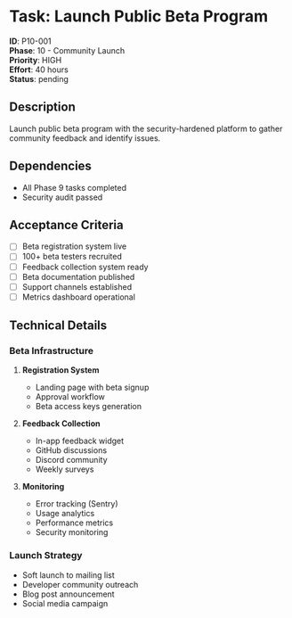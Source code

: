 # Task: Launch Public Beta Program

**ID**: P10-001  
**Phase**: 10 - Community Launch  
**Priority**: HIGH  
**Effort**: 40 hours  
**Status**: pending

## Description
Launch public beta program with the security-hardened platform to gather community feedback and identify issues.

## Dependencies
- All Phase 9 tasks completed
- Security audit passed

## Acceptance Criteria
- [ ] Beta registration system live
- [ ] 100+ beta testers recruited
- [ ] Feedback collection system ready
- [ ] Beta documentation published
- [ ] Support channels established
- [ ] Metrics dashboard operational

## Technical Details

### Beta Infrastructure
1. **Registration System**
   - Landing page with beta signup
   - Approval workflow
   - Beta access keys generation

2. **Feedback Collection**
   - In-app feedback widget
   - GitHub discussions
   - Discord community
   - Weekly surveys

3. **Monitoring**
   - Error tracking (Sentry)
   - Usage analytics
   - Performance metrics
   - Security monitoring

### Launch Strategy
- Soft launch to mailing list
- Developer community outreach
- Blog post announcement
- Social media campaign